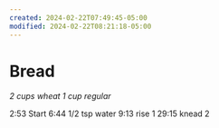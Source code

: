 ```yaml
---
created: 2024-02-22T07:49:45-05:00
modified: 2024-02-22T08:21:18-05:00
---
```


# Bread

*2 cups wheat 1 cup regular*

2:53 Start
6:44 1/2 tsp water
9:13 rise 1
29:15 knead 2
